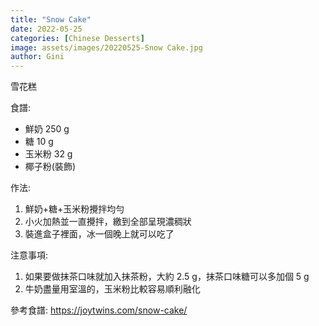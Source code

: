```yaml
---
title: "Snow Cake"
date: 2022-05-25
categories: [Chinese Desserts]
image: assets/images/20220525-Snow Cake.jpg
author: Gini
---
```

雪花糕

食譜:
- 鮮奶 250 g
- 糖 10 g
- 玉米粉 32 g
- 椰子粉(裝飾)

作法:
1. 鮮奶+糖+玉米粉攪拌均勻
2. 小火加熱並一直攪拌，繳到全部呈現濃稠狀
3. 裝進盒子裡面，冰一個晚上就可以吃了

注意事項:
1. 如果要做抹茶口味就加入抹茶粉，大約 2.5 g，抹茶口味糖可以多加個 5 g
2. 牛奶盡量用室溫的，玉米粉比較容易順利融化

參考食譜:
https://joytwins.com/snow-cake/
